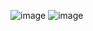 ![image](https://user-images.githubusercontent.com/80961477/132364907-391d1beb-2ecc-49ec-b63a-59a8dccf1d48.png)
![image](https://user-images.githubusercontent.com/80961477/132364929-0bed8681-233e-4651-afe9-9ca715b4da57.png)
